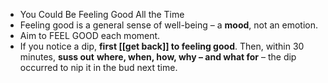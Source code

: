 - You Could Be Feeling Good All the Time
- Feeling good is a general sense of well-being – a **mood**, not an emotion.
- Aim to FEEL GOOD each moment.
- If you notice a dip, **first [[get back]] to feeling good**. Then, within 30 minutes, **suss out** **where, when, how, why – and what for** – the dip occurred to nip it in the bud next time.